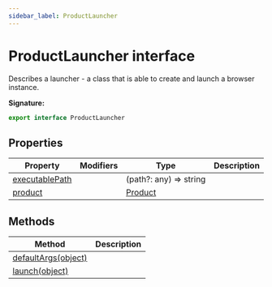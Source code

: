 ```yaml
---
sidebar_label: ProductLauncher
---
```


# ProductLauncher interface

Describes a launcher - a class that is able to create and launch a browser instance.

**Signature:**

```typescript
export interface ProductLauncher
```

## Properties

| Property                                                        | Modifiers | Type                              | Description |
| --------------------------------------------------------------- | --------- | --------------------------------- | ----------- |
| [executablePath](./puppeteer.productlauncher.executablepath.md) |           | (path?: any) =&gt; string         |             |
| [product](./puppeteer.productlauncher.product.md)               |           | [Product](./puppeteer.product.md) |             |

## Methods

| Method                                                            | Description |
| ----------------------------------------------------------------- | ----------- |
| [defaultArgs(object)](./puppeteer.productlauncher.defaultargs.md) |             |
| [launch(object)](./puppeteer.productlauncher.launch.md)           |             |
